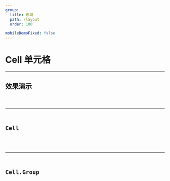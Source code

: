 ```yaml
---
group:
  title: 布局
  path: /layout
  order: 100

mobileDemoFixed: false
---
```


# Cell 单元格 <ImportCost name="Cell" />

---

## 效果演示

## <code src="./demos/demo1/index.tsx" />

---

## Cell

<API identifier="Cell" hideTitle src="./type.tsx" exports='["default"]'></API>

---

## Cell.Group

<API identifier="Cell.Group" hideTitle src="./Group/type.tsx" exports='["default"]'></API>
